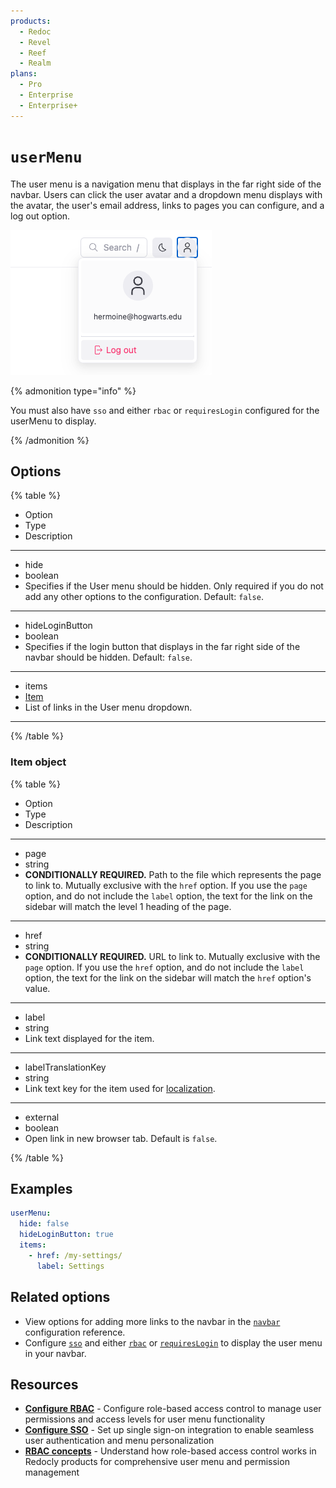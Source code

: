 ```yaml
---
products:
  - Redoc
  - Revel
  - Reef
  - Realm
plans:
  - Pro
  - Enterprise
  - Enterprise+
---
```

# `userMenu`

The user menu is a navigation menu that displays in the far right side of the navbar.
Users can click the user avatar and a dropdown menu displays with the avatar, the user's email address, links to pages you can configure, and a log out option.

![Screenshot of the user menu with the dropdown displayed](./images/user-menu.png)

{% admonition type="info" %}

You must also have `sso` and either `rbac` or `requiresLogin` configured for the userMenu to display.

{% /admonition %}

## Options

{% table %}

- Option
- Type
- Description

---

- hide
- boolean
- Specifies if the User menu should be hidden.
  Only required if you do not add any other options to the configuration.
  Default: `false`.

---

- hideLoginButton
- boolean
- Specifies if the login button that displays in the far right side of the navbar should be hidden.
  Default: `false`.

---

- items
- [Item](#item-object)
- List of links in the User menu dropdown.

---

{% /table %}


### Item object

{% table %}

- Option
- Type
- Description

---

- page
- string
- **CONDITIONALLY REQUIRED.** Path to the file which represents the page to link to.
  Mutually exclusive with the `href` option.
  If you use the `page` option, and do not include the `label` option, the text for the link on the sidebar will match the level 1 heading of the page.

---

- href
- string
- **CONDITIONALLY REQUIRED.** URL to link to.
  Mutually exclusive with the `page` option.
  If you use the `href` option, and do not include the `label` option, the text for the link on the sidebar will match the `href` option's value.

---

- label
- string
- Link text displayed for the item.

---

- labelTranslationKey
- string
- Link text key for the item used for [localization](./l10n.md).

---

- external
- boolean
- Open link in new browser tab.
  Default is `false`.

{% /table %}

## Examples

```yaml
userMenu:
  hide: false
  hideLoginButton: true
  items:
    - href: /my-settings/
      label: Settings
```

## Related options

- View options for adding more links to the navbar in the [`navbar`](./navbar.md) configuration reference.
- Configure [`sso`](./sso.md) and either [`rbac`](./rbac.md) or [`requiresLogin`](./requires-login.md) to display the user menu in your navbar.

## Resources

- **[Configure RBAC](../access/index.md)** - Configure role-based access control to manage user permissions and access levels for user menu functionality
- **[Configure SSO](../reunite/organization/sso/configure-sso.md)** - Set up single sign-on integration to enable seamless user authentication and menu personalization
- **[RBAC concepts](../access/rbac.md)** - Understand how role-based access control works in Redocly products for comprehensive user menu and permission management
